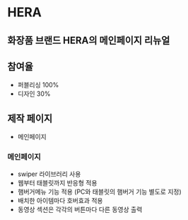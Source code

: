 # HERA
## 화장품 브랜드 HERA의 메인페이지 리뉴얼

## 참여율
 - 퍼블리싱 100%
 - 디자인 30%

## 제작 페이지
 - 메인페이지

### 메인페이지
  - swiper 라이브러리 사용
  - 웹부터 태블릿까지 반응형 적용
  - 햄버거메뉴 기능 적용 (PC와 태블릿의 햄버거 기능 별도로 지정)
  - 배치한 아이템마다 호버효과 적용
  - 동영상 섹션은 각각의 버튼마다 다른 동영상 출력